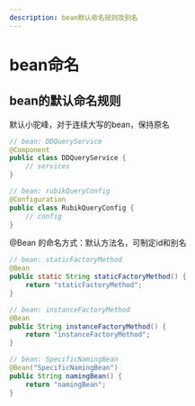```yaml
---
description: bean默认命名规则及别名
---
```


# bean命名

## bean的默认命名规则

默认小驼峰，对于连续大写的bean，保持原名

```java
// bean: DDQueryService
@Component
public class DDQueryService {
    // services
}

// bean: rubikQueryConfig
@Configuration
public class RubikQueryConfig {
    // config
}
```

@Bean 的命名方式：默认方法名，可制定id和别名

```java
// bean: staticFactoryMethod
@Bean
public static String staticFactoryMethod() {
    return "staticFactoryMethod";
}

// bean: instanceFactoryMethod
@Bean
public String instanceFactoryMethod() {
    return "instanceFactoryMethod";
}

// bean: SpecificNamingBean
@Bean("SpecificNamingBean")
public String namingBean() {
    return "namingBean";
}
```
